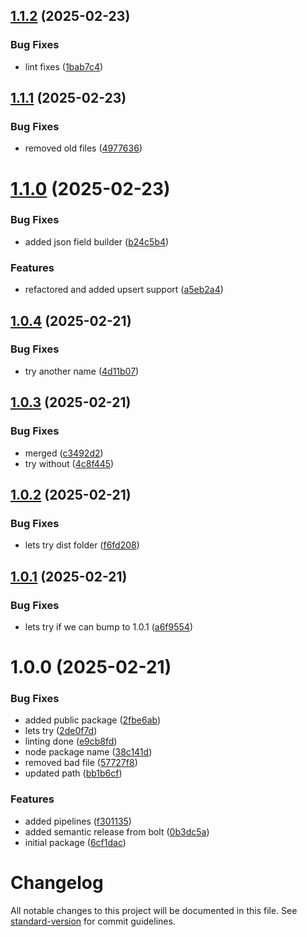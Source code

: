 ## [1.1.2](https://github.com/EAVFW/n8n-nodes-eavfw/compare/v1.1.1...v1.1.2) (2025-02-23)


### Bug Fixes

* lint fixes ([1bab7c4](https://github.com/EAVFW/n8n-nodes-eavfw/commit/1bab7c458020f5fee1348d258443d7f8927fbe8b))

## [1.1.1](https://github.com/EAVFW/n8n-nodes-eavfw/compare/v1.1.0...v1.1.1) (2025-02-23)


### Bug Fixes

* removed old files ([4977636](https://github.com/EAVFW/n8n-nodes-eavfw/commit/4977636ed61dc6c208489df19b8091e98d4bd497))

# [1.1.0](https://github.com/EAVFW/n8n-nodes-eavfw/compare/v1.0.4...v1.1.0) (2025-02-23)


### Bug Fixes

* added json field builder ([b24c5b4](https://github.com/EAVFW/n8n-nodes-eavfw/commit/b24c5b40f943b6ce3d7f5a849b7503e3efa8cede))


### Features

* refactored and added upsert support ([a5eb2a4](https://github.com/EAVFW/n8n-nodes-eavfw/commit/a5eb2a43baab9be8e4ca52d2265871ef578485db))

## [1.0.4](https://github.com/EAVFW/n8n-nodes-eavfw/compare/v1.0.3...v1.0.4) (2025-02-21)


### Bug Fixes

* try another name ([4d11b07](https://github.com/EAVFW/n8n-nodes-eavfw/commit/4d11b0749c205b90d03313034f7d8fd7f972fa14))

## [1.0.3](https://github.com/EAVFW/n8n-nodes-eavfw/compare/v1.0.2...v1.0.3) (2025-02-21)


### Bug Fixes

* merged ([c3492d2](https://github.com/EAVFW/n8n-nodes-eavfw/commit/c3492d2ac040bbeb7d9e15e76d04bf405344d116))
* try without ([4c8f445](https://github.com/EAVFW/n8n-nodes-eavfw/commit/4c8f445573ad32fbba4466f82c34f2018b1125f6))

## [1.0.2](https://github.com/EAVFW/n8n-nodes-eavfw/compare/v1.0.1...v1.0.2) (2025-02-21)


### Bug Fixes

* lets try dist folder ([f6fd208](https://github.com/EAVFW/n8n-nodes-eavfw/commit/f6fd2081dbd89d8c36a9c64b01f83987a6f00c56))

## [1.0.1](https://github.com/EAVFW/n8n-nodes-eavfw/compare/v1.0.0...v1.0.1) (2025-02-21)


### Bug Fixes

* lets try if we can bump to 1.0.1 ([a6f9554](https://github.com/EAVFW/n8n-nodes-eavfw/commit/a6f9554a3b4d75eca9dcf05e53df1befa07cd75f))

# 1.0.0 (2025-02-21)


### Bug Fixes

* added public package ([2fbe6ab](https://github.com/EAVFW/n8n-nodes-eavfw/commit/2fbe6abe695959fae49babba563a640a6c451b79))
* lets try ([2de0f7d](https://github.com/EAVFW/n8n-nodes-eavfw/commit/2de0f7d1b5b0545769b75bc32fad2f86a9558c52))
* linting done ([e9cb8fd](https://github.com/EAVFW/n8n-nodes-eavfw/commit/e9cb8fdb194b17dbc17df4d492ddfc7a763a2ce9))
* node package name ([38c141d](https://github.com/EAVFW/n8n-nodes-eavfw/commit/38c141d3430dc7fc89df78c5a720a30c600c8089))
* removed bad file ([57727f8](https://github.com/EAVFW/n8n-nodes-eavfw/commit/57727f8cbf536be9030b41ad6ad86fce14c966ed))
* updated path ([bb1b6cf](https://github.com/EAVFW/n8n-nodes-eavfw/commit/bb1b6cfa2b2ce2578d3897c306d87a8cd263905b))


### Features

* added pipelines ([f301135](https://github.com/EAVFW/n8n-nodes-eavfw/commit/f301135026c0c0c6a785d5e26fa95842c65a64de))
* added semantic release from bolt ([0b3dc5a](https://github.com/EAVFW/n8n-nodes-eavfw/commit/0b3dc5a493d9f15f8d3e1e2d0d7678e90dc7cac8))
* initial package ([6cf1dac](https://github.com/EAVFW/n8n-nodes-eavfw/commit/6cf1dacb9742bdde0cefab3baa076de418060f15))

# Changelog

All notable changes to this project will be documented in this file. See [standard-version](https://github.com/conventional-changelog/standard-version) for commit guidelines.
